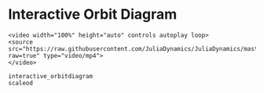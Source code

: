 # Interactive Orbit Diagram
```@raw html
<video width="100%" height="auto" controls autoplay loop>
<source src="https://raw.githubusercontent.com/JuliaDynamics/JuliaDynamics/master/videos/interact/orbitdiagram.mp4?raw=true" type="video/mp4">
</video>
```

```@docs
interactive_orbitdiagram
scaleod
```
